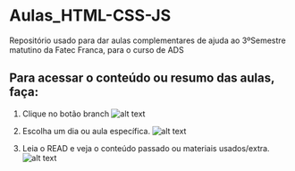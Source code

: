 # Aulas_HTML-CSS-JS
Repositório usado para dar aulas complementares de ajuda ao 3ºSemestre matutino da Fatec Franca, para o curso de ADS

## Para acessar o conteúdo ou resumo das aulas, faça:

1. Clique no botão branch
![alt text](https://github.com/pineappledevss/Aulas_HTML-CSS-JS/images/button-branch.png "botão de branch")

2. Escolha um dia ou aula específica.
![alt text](https://github.com/pineappledevss/Aulas_HTML-CSS-JS/images/choice.png "escolha do branch")

3. Leia o READ e veja o conteúdo passado ou materiais usados/extra.
![alt text](https://github.com/pineappledevss/Aulas_HTML-CSS-JS/images/branch.png "Leitura do README")